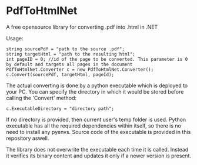 # PdfToHtmlNet
A free opensource library for converting .pdf into .html in .NET

Usage:
```
string sourcePdf = "path to the source .pdf";
string targetHtml = "path to the resulting html";
int pageID = 0; //id of the page to be converted. This parameter is 0 by default and targets all pages in the document
PdfToHtmlNet.Converter c = new PdfToHtmlNet.Converter();
c.Convert(sourcePdf, targetHtml, pageId);
```


The actual converting is done by a python executable which is deployed to your PC. You can specify the directory in which it would be stored before calling the 'Convert' method:
```
c.ExecutableDirectory = "directory path";
```

If no directory is provided, then current user's temp folder is used. Python executable has all the required dependencies within itself, so there is no need to install any pyenvs.
Source code of the executable is provided in this repository aswell.

The library does not overwrite the executable each time it is called. Instead it verifies its binary content and updates it only if a newer version is present.
